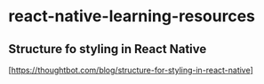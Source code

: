# react-native-learning-resources
## Structure fo styling in React Native
[https://thoughtbot.com/blog/structure-for-styling-in-react-native]
